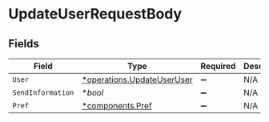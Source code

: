 # UpdateUserRequestBody


## Fields

| Field                                                                   | Type                                                                    | Required                                                                | Description                                                             |
| ----------------------------------------------------------------------- | ----------------------------------------------------------------------- | ----------------------------------------------------------------------- | ----------------------------------------------------------------------- |
| `User`                                                                  | [*operations.UpdateUserUser](../../models/operations/updateuseruser.md) | :heavy_minus_sign:                                                      | N/A                                                                     |
| `SendInformation`                                                       | **bool*                                                                 | :heavy_minus_sign:                                                      | N/A                                                                     |
| `Pref`                                                                  | [*components.Pref](../../models/components/pref.md)                     | :heavy_minus_sign:                                                      | N/A                                                                     |